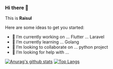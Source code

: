### Hi there 👋

This is <b>Raisul</b>

Here are some ideas to get you started:

- 🔭 I’m currently working on ... Flutter ... Laravel
- 🌱 I’m currently learning ... Golang
- 👯 I’m looking to collaborate on ... python project
- 🤔 I’m looking for help with ... 

[![Anurag's github stats](https://github-readme-stats.vercel.app/api?username=rochi88)](https://github.com/anuraghazra/github-readme-stats)
[![Top Langs](https://github-readme-stats.vercel.app/api/top-langs/?username=rochi88&layout=compact)](https://github.com/anuraghazra/github-readme-stats)
